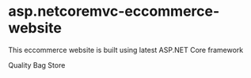 # asp.netcoremvc-eccommerce-website
This eccommerce website is built using latest ASP.NET Core framework

Quality Bag Store
